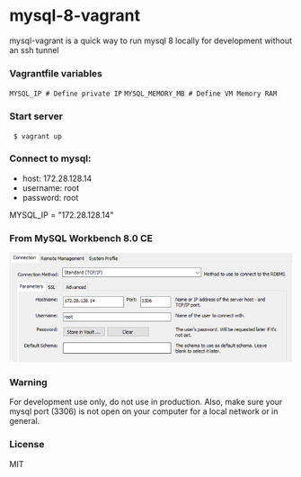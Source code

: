 # mysql-8-vagrant

mysql-vagrant is a quick way to run mysql 8 locally for development without an ssh tunnel

### Vagrantfile variables
``MYSQL_IP # Define private IP``
``MYSQL_MEMORY_MB # Define VM Memory RAM``

### Start server

     $ vagrant up

### Connect to mysql:

- host: 172.28.128.14
- username: root
- password: root

MYSQL_IP = "172.28.128.14"

### From MySQL Workbench 8.0 CE

<img src="connection-string.jpg"/>

### Warning

For development use only, do not use in production.
Also, make sure your mysql port (3306) is not open on your computer for a local network or in general.

### License

MIT
